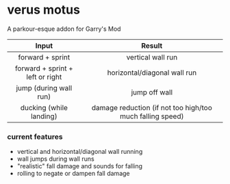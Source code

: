 # verus motus
A parkour-esque addon for Garry's Mod

|Input|Result|
|:-:|:-:|
|forward + sprint|vertical wall run|
|forward + sprint + left or right|horizontal/diagonal wall run|
|jump (during wall run)|jump off wall|
|ducking (while landing)|damage reduction (if not too high/too much falling speed)|

### current features
* vertical and horizontal/diagonal wall running
* wall jumps during wall runs
* "realistic" fall damage and sounds for falling
* rolling to negate or dampen fall damage